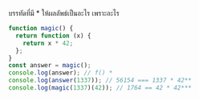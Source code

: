 บรรทัดที่มี \* ให้ผลลัพธ์เป็นอะไร เพราะอะไร

```js
function magic() {
  return function (x) {
    return x * 42;
  };
}
const answer = magic();
console.log(answer); // f() *
console.log(answer(1337)); // 56154 === 1337 * 42**
console.log(magic(1337)(42)); // 1764 == 42 * 42***
```
